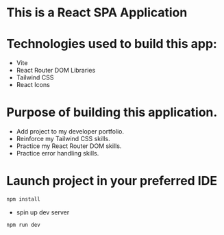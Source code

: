 # This is a React SPA Application

# Technologies used to build this app:

- Vite
- React Router DOM Libraries
- Tailwind CSS
- React Icons

# Purpose of building this application.

- Add project to my developer portfolio.
- Reinforce my Tailwind CSS skills.
- Practice my React Router DOM skills.
- Practice error handling skills.

# Launch project in your preferred IDE

```sh
npm install
```

- spin up dev server

```sh
npm run dev
```

